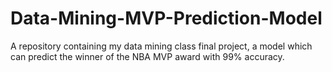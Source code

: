 # Data-Mining-MVP-Prediction-Model
 A repository containing my data mining class final project, a model which can predict the winner of the NBA MVP award with 99% accuracy.
